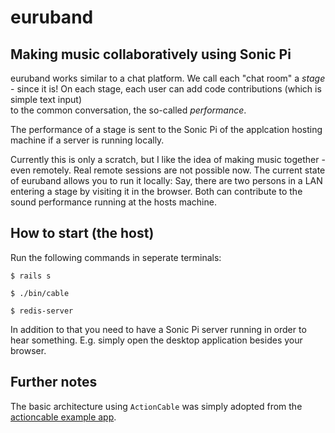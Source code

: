# euruband

## Making music collaboratively using Sonic Pi

euruband works similar to a chat platform. We call 
each "chat room" a *stage* - since it is! On each stage, 
each user can add code contributions (which is simple text input)  
to the common conversation, the so-called  *performance*.

The performance of a stage is sent to the Sonic Pi of the
applcation hosting machine if a server 
is running locally.   

Currently this is only a scratch, but I like the idea of 
making music together - even remotely. Real remote sessions are not 
possible now. The current state of euruband allows you
to run it locally: Say, there are two persons in a LAN entering
a stage by visiting it in the browser. Both can contribute
to the sound performance running at the hosts machine.

## How to start (the host)

Run the following commands in seperate terminals: 

    $ rails s
    
    $ ./bin/cable
    
    $ redis-server

In addition to that you need to have a Sonic Pi server running in order to hear 
something. E.g. simply open the desktop application besides your browser. 

## Further notes

The basic architecture using `ActionCable` was simply adopted
from the [actioncable example app](https://github.com/rails/actioncable-examples).
